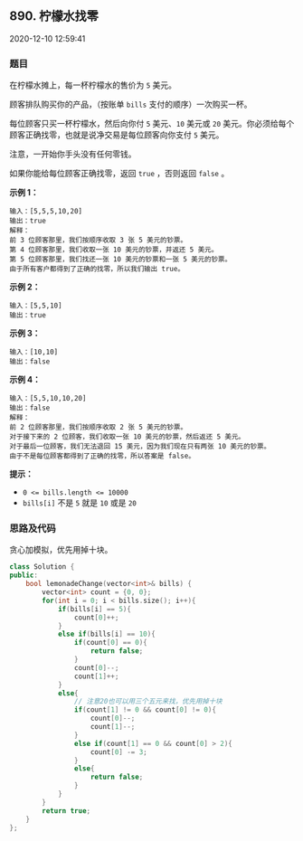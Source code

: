 ## 890. 柠檬水找零

2020-12-10 12:59:41

### 题目

在柠檬水摊上，每一杯柠檬水的售价为 ``5`` 美元。

顾客排队购买你的产品，（按账单 ``bills`` 支付的顺序）一次购买一杯。

每位顾客只买一杯柠檬水，然后向你付 ``5`` 美元、``10`` 美元或 ``20`` 美元。你必须给每个顾客正确找零，也就是说净交易是每位顾客向你支付 ``5`` 美元。

注意，一开始你手头没有任何零钱。

如果你能给每位顾客正确找零，返回 ``true`` ，否则返回 ``false`` 。

**示例 1：**

```
输入：[5,5,5,10,20]
输出：true
解释：
前 3 位顾客那里，我们按顺序收取 3 张 5 美元的钞票。
第 4 位顾客那里，我们收取一张 10 美元的钞票，并返还 5 美元。
第 5 位顾客那里，我们找还一张 10 美元的钞票和一张 5 美元的钞票。
由于所有客户都得到了正确的找零，所以我们输出 true。
```

**示例 2：**

```
输入：[5,5,10]
输出：true
```

**示例 3：**

```
输入：[10,10]
输出：false
```

**示例 4：**

```
输入：[5,5,10,10,20]
输出：false
解释：
前 2 位顾客那里，我们按顺序收取 2 张 5 美元的钞票。
对于接下来的 2 位顾客，我们收取一张 10 美元的钞票，然后返还 5 美元。
对于最后一位顾客，我们无法退回 15 美元，因为我们现在只有两张 10 美元的钞票。
由于不是每位顾客都得到了正确的找零，所以答案是 false。
```


**提示：**


- ``0 <= bills.length <= 10000``
- ``bills[i]`` 不是 ``5`` 就是 ``10`` 或是 ``20`` 


### 思路及代码

贪心加模拟，优先用掉十块。

```cpp
class Solution {
public:
    bool lemonadeChange(vector<int>& bills) {
        vector<int> count = {0, 0};
        for(int i = 0; i < bills.size(); i++){
            if(bills[i] == 5){
                count[0]++;
            }
            else if(bills[i] == 10){
                if(count[0] == 0){
                    return false;
                }
                count[0]--;
                count[1]++;
            }
            else{
                // 注意20也可以用三个五元来找，优先用掉十块
                if(count[1] != 0 && count[0] != 0){
                    count[0]--;
                    count[1]--;
                }
                else if(count[1] == 0 && count[0] > 2){
                    count[0] -= 3;
                }
                else{
                    return false;
                }
            }
        }
        return true;
    }
};
```
